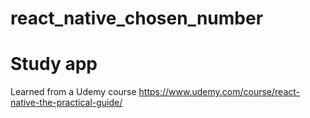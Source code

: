 # react_native_chosen_number

# Study app

Learned from a Udemy course
https://www.udemy.com/course/react-native-the-practical-guide/

